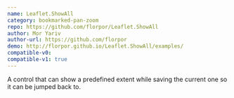 ```yaml
---
name: Leaflet.ShowAll
category: bookmarked-pan-zoom
repo: https://github.com/florpor/Leaflet.ShowAll
author: Mor Yariv
author-url: https://github.com/florpor
demo: http://florpor.github.io/Leaflet.ShowAll/examples/
compatible-v0:
compatible-v1: true
---
```


A control that can show a predefined extent while saving the current one so it can be jumped back to.
